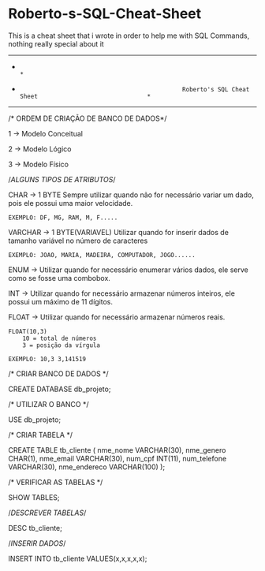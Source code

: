 # Roberto-s-SQL-Cheat-Sheet
This is a cheat sheet that i wrote in order to help me with SQL Commands, nothing really special about it
*************************************************************************************************************
*                                                                                                           *
*                                                   Roberto's SQL Cheat Sheet                               *
*************************************************************************************************************
/* ORDEM DE CRIAÇÃO DE BANCO DE DADOS*/

1 -> Modelo Conceitual

2 -> Modelo Lógico

3 -> Modelo Físico

/*ALGUNS TIPOS DE ATRIBUTOS*/

CHAR -> 1 BYTE
	Sempre utilizar quando não for necessário
	variar um dado, pois ele possui uma maior
	velocidade.

	EXEMPLO: DF, MG, RAM, M, F.....

VARCHAR -> 1 BYTE(VARIAVEL)
	Utilizar quando for inserir dados de tamanho
	variável no número de caracteres

	EXEMPLO: JOAO, MARIA, MADEIRA, COMPUTADOR, JOGO......

ENUM ->
	Utilizar quando for necessário enumerar vários
	dados, ele serve como se fosse uma combobox.

INT ->
	Utilizar quando for necessário armazenar
	números inteiros, ele possui um máximo de
	11 dígitos.

FLOAT ->
	Utilizar quando for necessário armazenar
	números reais.

	FLOAT(10,3)
		10 = total de números
		3 = posição da vírgula

	EXEMPLO: 10,3 3,141519

/* CRIAR BANCO DE DADOS */

CREATE DATABASE db_projeto;

/* UTILIZAR O BANCO */

USE db_projeto;

/* CRIAR TABELA */

CREATE TABLE tb_cliente
(
	nme_nome VARCHAR(30),
	nme_genero CHAR(1),
	nme_email VARCHAR(30),
	num_cpf INT(11),
	num_telefone VARCHAR(30),
	nme_endereco VARCHAR(100)
);

/* VERIFICAR AS TABELAS */

SHOW TABLES;

/*DESCREVER TABELAS*/

DESC tb_cliente;

/*INSERIR DADOS*/

INSERT INTO tb_cliente VALUES(x,x,x,x,x);

